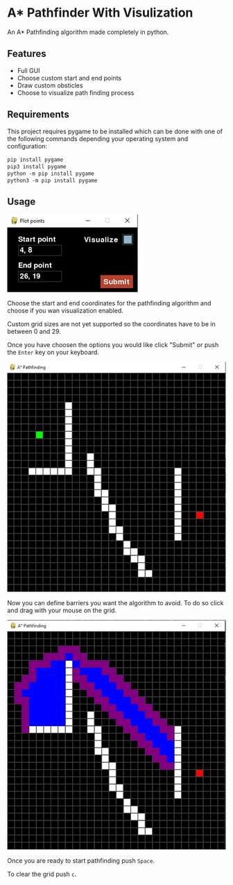 # A\* Pathfinder With Visulization

An A\* Pathfinding algorithm made completely in python.

## Features

-   Full GUI
-   Choose custom start and end points
-   Draw custom obsticles
-   Choose to visualize path finding process

## Requirements

This project requires pygame to be installed which can be done with one of the following commands depending your operating system and configuration:

```
pip install pygame
pip3 install pygame
python -m pip install pygame
python3 -m pip install pygame
```

## Usage

![Plot Points](/assets/Plot-points.png)

Choose the start and end coordinates for the pathfinding algorithm and choose if you wan visualization enabled.

Custom grid sizes are not yet supported so the coordinates have to be in between 0 and 29.

Once you have choosen the options you would like click "Submit" or push the `Enter` key on your keyboard.

![Draw Barriers](/assets/Draw-barriers.png)

Now you can define barriers you want the algorithm to avoid. To do so click and drag with your mouse on the grid.

![Find Path](/assets/Find-path.png)

Once you are ready to start pathfinding push `Space`.

To clear the grid push `c`.
